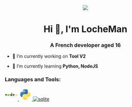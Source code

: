 <p align=center> <a href="https://discord.com/users/1083813930968817677"><img src="https://lanyard-profile-readme.vercel.app/api/1083813930968817677" width=45%></a> </p>

<h1 align="center">Hi 👋, I'm LocheMan</h1>
<h3 align="center">A French developer aged 16</h3>

- 🔭 I’m currently working on **Tool V2**

- 🌱 I’m currently learning **Python, NodeJS**

<p align="left">
</p>

<h3 align="left">Languages and Tools:</h3>
<p align="left"> <a href="https://nodejs.org" target="_blank" rel="noreferrer"> <img src="https://raw.githubusercontent.com/devicons/devicon/master/icons/nodejs/nodejs-original-wordmark.svg" alt="nodejs" width="40" height="40"/> </a> <a href="https://www.python.org" target="_blank" rel="noreferrer"> <img src="https://raw.githubusercontent.com/devicons/devicon/master/icons/python/python-original.svg" alt="python" width="40" height="40"/> </a> <a href="https://www.sqlite.org/" target="_blank" rel="noreferrer"> <img src="https://www.vectorlogo.zone/logos/sqlite/sqlite-icon.svg" alt="sqlite" width="40" height="40"/> </a> </p>
